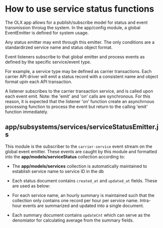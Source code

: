 # How to use service status functions

The OLX app allows for a publish/subscribe model for status and event
transmission throiug the system. In the app/config module, a global
EventEmitter is defined for system usage.

Any status emitter may emit through this emitter. The only conditions
are a standardirzed service name and status object format.

Event listeners subscribe to that global emitter and process events as
defined by the specific service/event type.

For example, a service type may be defined as carrier
transactions. Each carrier API driver will emit a status record with a
consistent name and object format upin each API transaction.

A listener subscribes to the carrier transaction service, and is
called upon each event emit. Note: the 'emit' and 'on' calls are
synchronous. For this reason, it is expected that the listener 'on'
function create an asynchrnous processing function to process the
event but return to the calling 'emit' function immediately.

## app/subsystems/services/serviceStatusEmitter.js

This module is the subscriber to the ```carrier-service``` event
stream on the global event emitter. These events are caught by this
module and formatted into the **app/models/serviceStatus** collection
according to:

* The **app/models/services** collection is automatically maintained to
establish service name to service ID in the db

* Each status document contains ```created_at``` and
```updated_at``` fields. These are used as below:

* For each service name, an hourly summary is maintained such that
  the collection only contains one record per hour per service
  name. Intra-hour events are summarized and updated into a single
  document.

* Each summary document contains ```updateCnt``` which can serve as
the denomiator for calculating average from the summary fields.
